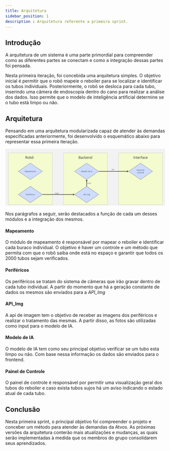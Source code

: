 ```yaml
---
title: Arquitetura
sidebar_position: 1
description : Arquitetura referente a primeira sprint.
---
```



## Introdução 

A arquitetura de um sistema é uma parte primordial para compreender como as diferentes partes se conectam e como a integração dessas partes foi pensada.

Nesta primeira iteração, foi concebida uma arquitetura simples. O objetivo inicial é permitir que o robô mapeie o reboiler para se localizar e identificar os tubos individuais. Posteriormente, o robô se desloca para cada tubo, inserindo uma câmera de endoscopia dentro do cano para realizar a análise dos dados. Isso permite que o modelo de inteligência artificial determine se o tubo está limpo ou não.

## Arquitetura 

Pensando em uma arquitetura modularizada capaz de atender às demandas especificadas anteriormente, foi desenvolvido o esquemático abaixo para representar essa primeira iteração. 

![Arquitetura](../../../../static/img/sprint1/arq1.jpg)

Nos parágrafos a seguir, serão destacados a função de cada um desses módulos e a integração dos mesmos.

#### Mapeamento 

O módulo de mapeamento é responsável por mapear o reboiler e identificar cada buraco individual. O objetivo é haver um controle e um método que permita com que o robô saiba onde está no espaço e garantir que todos os 2000 tubos sejam verificados. 

#### Periféricos 

Os periféricos se tratam do sistema de câmeras que irão gravar dentro de cada tubo individual. 
A partir do momento que há a geração constante de dados os mesmos são enviados para a *API_Img*

#### API_Img 

A api de imagem tem o objetivo de receber as imagens dos periféricos e realizar o tratamento das mesmas. A partir disso, as fotos são utilizadas como input para o modelo de IA. 

#### Modelo de IA 

O modelo de IA tem como seu principal objetivo verificar se um tubo esta limpo ou não. Com base nessa informação os dados são enviados para o frontend. 

#### Painel de Controle 

O painel de controle é responsável por permitir uma visualização geral dos tubos do reboiler e caso exista tubos sujos há um aviso indicando o estado atual de cada tubo. 

## Conclusão 

Nesta primeira sprint, o principal objetivo foi compreender o projeto e conceber um método para atender às demandas da Atvos. As próximas versões da arquitetura conterão mais atualizações e mudanças, as quais serão implementadas à medida que os membros do grupo consolidarem seus aprendizados.